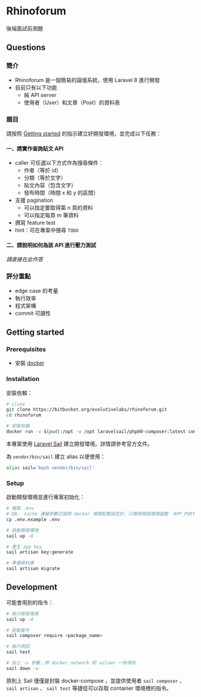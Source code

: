# Rhinoforum

後端面試前測題

## Questions

### 簡介
- Rhinoforum 是一個簡易的論壇系統，使用 Laravel 8 進行開發
- 目前只有以下功能
    - 純 API server
    - 使用者（User）和文章（Post）的資料表

### 題目
請按照 [Getting started](#getting-started) 的指示建立好開發環境，並完成以下任務：

#### 一、請實作查詢貼文 API
- caller 可任選以下方式作為搜尋條件：
    - 作者（等於 id）
    - 分類（等於文字）
    - 貼文內容（包含文字）
    - 發布時間（時間 x 和 y 的區間）
- 支援 pagination
    - 可以指定要取得第 n 頁的資料
    - 可以指定每頁 m 筆資料
- 撰寫 feature test
- hint：可在專案中搜尋 `TODO`

#### 二、請說明如何為該 API 進行壓力測試

*請直接在此作答*

### 評分重點
- edge case 的考量
- 執行效率
- 程式架構
- commit 可讀性


## Getting started

### Prerequisites
- 安裝 [docker](https://docker.com/)

### Installation

安裝依賴：

```bash
# clone
git clone https://bitbucket.org/evolutivelabs/rhinoforum.git
cd rhinoforum

# 安裝依賴
docker run -v $(pwd):/opt -w /opt laravelsail/php80-composer:latest composer install
```

本專案使用 [Laravel Sail](https://laravel.com/docs/8.x/sail) 建立開發環境。詳情請參考官方文件。

為 `vendor/bin/sail` 建立 alias 以便使用：

```bash
alias sail='bash vendor/bin/sail'
```

### Setup

啟動開發環境並進行專案初始化：

```bash
# 複製 .env
# DB、 cache 連線參數已按照 docker 環境配置設定好，只需視開發環境調整 `APP_PORT`
cp .env.example .env

# 啟動開發環境
sail up -d

# 產生 app key
sail artisan key:generate

# 準備資料庫
sail artisan migrate
```

## Development

可能會用到的指令：

```bash
# 執行開發環境
sail up -d

# 安裝套件
sail composer require <package_name>

# 執行測試
sail test

# 加上 -v 參數，將 docker network 和 volumn 一併清除
sail down -v
```

原則上 Sail 僅僅是封裝 docker-compose ，並提供使用者 `sail composer` 、 `sail artisan` 、 `sail test` 等捷徑可以存取 container 環境裡的指令。
